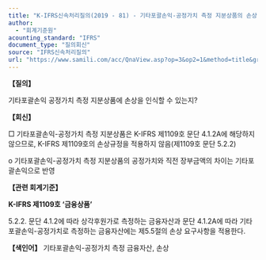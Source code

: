 ```yaml
---
title: "K-IFRS신속처리질의(2019 - 81) - 기타포괄손익-공정가치 측정 지분상품의 손상"
author:
  - "회계기준원"
acounting_standard: "IFRS"
document_type: "질의회신"
source: "IFRS신속처리질의"
url: "https://www.samili.com/acc/QnaView.asp?op=3&op2=1&method=title&group=2124-15;1&orgcode=3&searchword=&page=36&code=K%2DIFRS%EC%8B%A0%EC%86%8D%EC%B2%98%EB%A6%AC%EC%A7%88%EC%9D%98%2D81%3A201910"
---
```

**【질의】**

  

기타포괄손익 공정가치 측정 지분상품에 손상을 인식할 수 있는지?

  
  

**【회신】**

  

□ 기타포괄손익-공정가치 측정 지분상품은 K-IFRS 제1109호 문단 4.1.2A에 해당하지 않으므로, K-IFRS 제1109호의 손상규정을 적용하지 않음(제1109호 문단 5.2.2)

  

o 기타포괄손익-공정가치 측정 지분상품의 공정가치와 직전 장부금액의 차이는 기타포괄손익으로 반영

  
  

**【관련 회계기준】**

  

**K-IFRS 제1109호 ‘금융상품’**

  

5.2.2. 문단 4.1.2에 따라 상각후원가로 측정하는 금융자산과 문단 4.1.2A에 따라 기타포괄손익-공정가치로 측정하는 금융자산에는 제5.5절의 손상 요구사항을 적용한다.

  
  

**【색인어】** 기타포괄손익-공정가치 측정 금융자산, 손상
